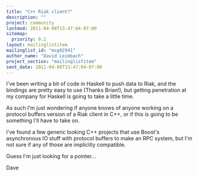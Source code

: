 ```yaml
---
title: "C++ Riak client?"
description: ""
project: community
lastmod: 2011-04-08T13:47:04-07:00
sitemap:
  priority: 0.2
layout: mailinglistitem
mailinglist_id: "msg02941"
author_name: "David Leimbach"
project_section: "mailinglistitem"
sent_date: 2011-04-08T13:47:04-07:00
---
```



I've been writing a bit of code in Haskell to push data to Riak, and the
bindings are pretty easy to use (Thanks Brian!), but getting penetration at
my company for Haskell is going to take a little time.

As such I'm just wondering if anyone knows of anyone working on a protocol
buffers version of a Riak client in C++, or if this is going to be something
I'll have to take on.

I've found a few generic looking C++ projects that use Boost's asynchronous
IO stuff with protocol buffers to make an RPC system, but I'm not sure if
any of those are implicitly compatible.

Guess I'm just looking for a pointer...

Dave
